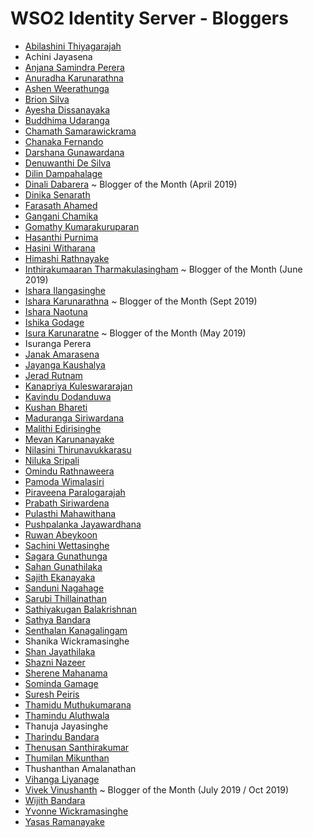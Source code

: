 # WSO2 Identity Server - Bloggers

* [Abilashini Thiyagarajah](https://medium.com/@abilashini)
* Achini Jayasena
* [Anjana Samindra Perera](https://anjanasamindraperera.medium.com)
* [Anuradha Karunarathna](https://medium.com/@anuradha.15)
* [Ashen Weerathunga](https://medium.com/@ashenweerathunga)
* [Brion Silva](https://medium.com/@brionmario)
* [Ayesha Dissanayaka](https://medium.com/@ayshsandu)
* [Buddhima Udaranga](https://medium.com/@buddhimau)
* [Chamath Samarawickrama](https://medium.com/@htamahc)
* [Chanaka Fernando](https://medium.com/@chanakaudaya)
* [Darshana Gunawardana](https://darray.wordpress.com/)
* [Denuwanthi De Silva](https://denuwanthi.wordpress.com/)
* [Dilin Dampahalage](https://medium.com/@dilinlalindradampahalage)
* [Dinali Dabarera](https://medium.com/@gdrdabarera) ~ Blogger of the Month (April 2019)
* [Dinika Senarath](https://medium.com/@dinika.15)
* [Farasath Ahamed](https://medium.com/@farasath)
* [Gangani Chamika](https://medium.com/@ganganichamika)
* [Gomathy Kumarakuruparan](https://medium.com/@gomathy)
* [Hasanthi Purnima](https://medium.com/@hasanthipurnimadissanayake)
* [Hasini Witharana](https://medium.com/@hasiniwitharana)
* [Himashi Rathnayake](https://himashirathnayake.medium.com/)
* [Inthirakumaaran Tharmakulasingham](https://medium.com/@inthiraj1994) ~ Blogger of the Month (June 2019)
* [Ishara Ilangasinghe](https://medium.com/@isharailanga)
* [Ishara Karunarathna](https://medium.com/@isharaaruna) ~ Blogger of the Month (Sept 2019)
* [Ishara Naotuna](https://medium.com/@fishfaceishi)
* [Ishika Godage](https://medium.com/@ishikagodage)
* [Isura Karunaratne](https://medium.com/@isurakarunaratne) ~ Blogger of the Month (May 2019)
* Isuranga Perera
* [Janak Amarasena](https://medium.com/@janakda)
* [Jayanga Kaushalya](https://medium.com/@jayanga)
* [Jerad Rutnam](https://medium.com/@jeradrutnam)
* [Kanapriya Kuleswararajan](http://kkanapriya.blogspot.com/)
* [Kavindu Dodanduwa](https://medium.com/@kavindudodanduwa)
* [Kushan Bhareti](https://medium.com/@kushanbhareti)
* [Maduranga Siriwardana](https://medium.com/@maduranga.siriwardena)
* [Malithi Edirisinghe](http://malithiedirisinghe.blogspot.com)
* [Mevan Karunanayake](https://medium.com/@mevan.karu)
* [Nilasini Thirunavukkarasu](https://medium.com/@nilasini)
* [Niluka Sripali](https://medium.com/@niluka)
* [Omindu Rathnaweera](https://medium.com/@omindu)
* [Pamoda Wimalasiri](https://medium.com/@pamodaaw)
* [Piraveena Paralogarajah](https://medium.com/@piraveenaparalogarajah)
* [Prabath Siriwardena](http://blog.facilelogin.com)
* [Pulasthi Mahawithana](https://medium.com/@pulasthi7)
* [Pushpalanka Jayawardhana](https://medium.com/@Pushpalanka)
* [Ruwan Abeykoon](https://medium.com/@ruwanta)
* [Sachini Wettasinghe](https://medium.com/@swettasinghe23)
* [Sagara Gunathunga](https://medium.com/@sagarag)
* [Sahan Gunathilaka](https://medium.com/@sahangunathilaka)
* [Sajith Ekanayaka](https://medium.com/@sajithekanayaka)
* [Sanduni Nagahage](https://medium.com/@sandunin )
* [Sarubi Thillainathan](https://medium.com/@stsarut)
* [Sathiyakugan Balakrishnan](https://medium.com/@sathiyakugan) 
* [Sathya Bandara](https://medium.com/@technospace) 
* [Senthalan Kanagalingam](https://medium.com/@senthalan)
* Shanika Wickramasinghe
* [Shan Jayathilaka](https://medium.com/@shanchathusanda)
* [Shazni Nazeer](https://medium.com/@mshazninazeer)
* [Sherene Mahanama](https://medium.com/@Sher_M/)
* [Sominda Gamage](https://medium.com/@somindagamage)
* [Suresh Peiris](https://medium.com/@TSMPeiris)
* [Thamidu Muthukumarana](https://thamidurm.medium.com)
* [Thamindu Aluthwala](https://thamindur.medium.com/)
* Thanuja Jayasinghe
* [Tharindu Bandara](https://medium.com/identity-unlocked)
* [Thenusan Santhirakumar](https://medium.com/@sthenusan)
* [Thumilan Mikunthan](https://medium.com/@thumilan)
* Thushanthan Amalanathan
* [Vihanga Liyanage](https://everything1know.wordpress.com)
* [Vivek Vinushanth](https://medium.com/@vivekc.16) ~ Blogger of the Month (July 2019 / Oct 2019)
* [Wijith Bandara](https://medium.com/@wijithbandara)
* [Yvonne Wickramasinghe](https://medium.com/@yvonne.wicks)
* [Yasas Ramanayake](https://yasasramanayaka.medium.com/)

